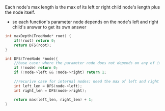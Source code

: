 Each node's max length is the max of its left or right child node's length plus the node itself.
- so each function's parameter node depends on the node's left and right child's answer to get its own answer

```cpp
int maxDepth(TreeNode* root) {
    if(!root) return 0;
    return DFS(root); 
}

int DFS(TreeNode *node){ 
    //base case: where the parameter node does not depends on any of its children nodes
    if (!node) return 0;
    if (!node->left && !node->right) return 1;
    
    //recurive case for internal nodes: need the max of left and right node's count and use it to get the curr node count
    int left_len = DFS(node->left);
    int right_len = DFS(node->right);
   
    return max(left_len, right_len) + 1;
}
